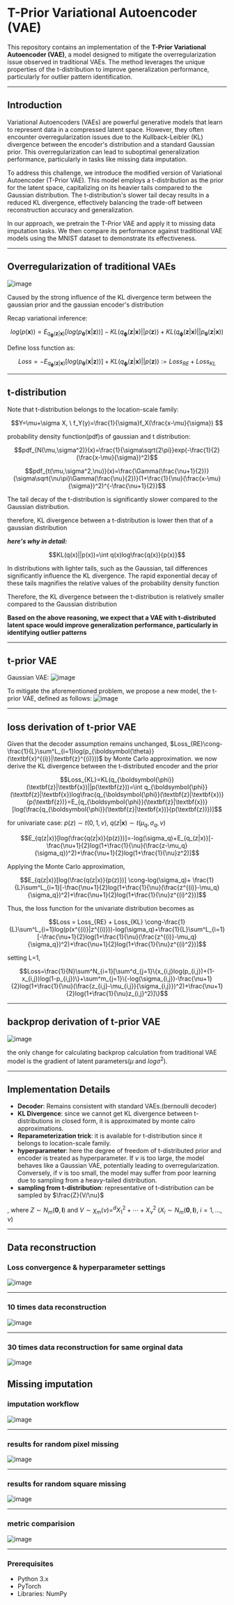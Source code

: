 # T-Prior Variational Autoencoder (VAE)

This repository contains an implementation of the **T-Prior Variational Autoencoder (VAE)**, a model designed to mitigate the overregularization issue observed in traditional VAEs. The method leverages the unique properties of the t-distribution to improve generalization performance, particularly for outlier pattern identification.

---

## Introduction


Variational Autoencoders (VAEs) are powerful generative models that learn to represent data in a compressed latent space. However, they often encounter overregularization issues due to the Kullback-Leibler (KL) divergence between the encoder's distribution and a standard Gaussian prior. This overregularization can lead to suboptimal generalization performance, particularly in tasks like missing data imputation.

To address this challenge, we introduce the modified version of Variational Autoencoder (T-Prior VAE). This model employs a t-distribution as the prior for the latent space, capitalizing on its heavier tails compared to the Gaussian distribution. The t-distribution's slower tail decay results in a reduced KL divergence, effectively balancing the trade-off between reconstruction accuracy and generalization.

In our approach, we pretrain the T-Prior VAE and apply it to missing data imputation tasks. We then compare its performance against traditional VAE models using the MNIST dataset to demonstrate its effectiveness.

---

## Overregularization of traditional VAEs
![image](https://github.com/user-attachments/assets/274c5c73-3812-49a1-a594-f0ccca597a89)

Caused by the strong influence of the KL divergence term between the gaussian prior and the gaussian encoder's distribution

Recap variational inference: 

$$log(p(\textbf{x}))=E_{q_{\boldsymbol{\phi}}(\textbf{z}|\textbf{x})}[log(p_{\boldsymbol{\theta}}(\textbf{x}|\textbf{z}))]-KL(q_{\boldsymbol{\phi}}(\textbf{z}|\textbf{x})||p(\textbf{z}))+KL(q_{\boldsymbol{\phi}}(\textbf{z}|\textbf{x})||p_{\boldsymbol{\theta}}(\textbf{z}|\textbf{x}))$$

Define loss function as: 

$$Loss=-E_{q_{\boldsymbol{\phi}}(\textbf{z}|\textbf{x})}[log(p_{\boldsymbol{\theta}}(\textbf{x}|\textbf{z}))]+KL(q_{\boldsymbol{\phi}}(\textbf{z}|\textbf{x})||p(\textbf{z})):= Loss_{RE} + Loss_{KL}$$

---

## t-distribution
Note that t-distribution belongs to the location-scale family: 

$$Y=\mu+\sigma X, \ f_Y(y)=\frac{1}{\sigma}f_X(\frac{x-\mu}{\sigma}) $$

probability density function(pdf)s of gaussian and t distribution: 

$$pdf_{N(\mu,\sigma^2)}(x)=\frac{1}{\sigma\sqrt{2\pi}}exp(-\frac{1}{2}(\frac{x-\mu}{\sigma})^2)$$

$$pdf_{t(\mu,\sigma^2,\nu)}(x)=\frac{\Gamma(\frac{\nu+1}{2})}{\sigma\sqrt{\nu\pi}\Gamma(\frac{\nu}{2})}(1+\frac{1}{\nu}(\frac{x-\mu}{\sigma})^2)^{-\frac{\nu+1}{2}}$$

The tail decay of the t-distribution is significantly slower compared to the Gaussian distribution.

therefore, KL divergence between a t-distribution is lower then that of a gaussian distribution

***here's why in detail:*** 

$$KL(q(x)||p(x))=\int q(x)log\frac{q(x)}{p(x)}$$

In distributions with lighter tails, such as the Gaussian, tail differences significantly influence the KL divergence. The rapid exponential decay of these tails magnifies the relative values of the probability density function

Therefore, the KL divergence between the t-distribution is relatively smaller compared to the Gaussian distribution

**Based on the above reasoning, we expect that a VAE with t-distributed latent space would improve generalization performance, particularly in identifying outlier patterns**


---


## t-prior VAE
Gaussian VAE:
![image](https://github.com/user-attachments/assets/beacf0ce-b669-412b-9f3c-d7a6225b75dd)

To mitigate the aforementioned problem, we propose a new model, the t-prior VAE, defined as follows:
![image](https://github.com/user-attachments/assets/d5183570-bf8e-4827-a62b-9e55178ec543)


---


## loss derivation of t-prior VAE
Given that the decoder assumption remains unchanged, $Loss_{RE}\cong-\frac{1}{L}\sum^L_{i=1}log(p_{\boldsymbol{\theta}}(\textbf{x}^{(i)}|\textbf{z}^{(i)}))$ by Monte Carlo approximation.
we now derive the KL divergence between the t-distributed encoder and the prior

$$Loss_{KL}=KL(q_{\boldsymbol{\phi}}(\textbf{z}|\textbf{x})||p(\textbf{z}))=\int q_{\boldsymbol{\phi}}(\textbf{z}|\textbf{x})log\frac{q_{\boldsymbol{\phi}}(\textbf{z}|\textbf{x})}{p(\textbf{z})}=E_{q_{\boldsymbol{\phi}}(\textbf{z}|\textbf{x})}[log(\frac{q_{\boldsymbol{\phi}}(\textbf{z}|\textbf{x})}{p(\textbf{z})})]$$

for univariate case: $p(z)\sim t(0,1,\nu), \ q(z|\textbf{x}) \sim t(\mu_q,\sigma_q,\nu)$ 

$$E_{q(z|x)}[log(\frac{q(z|x)}{p(z)})]=-log(\sigma_q)+E_{q_(z|x)}[-\frac{\nu+1}{2}log(1+\frac{1}{\nu}(\frac{z-\mu_q}{\sigma_q})^2)+\frac{\nu+1}{2}log(1+\frac{1}{\nu}z^2)]$$

Applying the Monte Carlo approximation,

$$E_{q(z|x)}[log(\frac{q(z|x)}{p(z)})] \cong-log(\sigma_q)+ \frac{1}{L}\sum^L_{i=1}[-\frac{\nu+1}{2}log(1+\frac{1}{\nu}(\frac{z^{(i)}-\mu_q}{\sigma_q})^2)+\frac{\nu+1}{2}log(1+\frac{1}{\nu}z^{(i)^2})]$$

Thus, the loss function for the univariate distribution becomes as

$$Loss = Loss_{RE} + Loss_{KL} \cong-\frac{1}{L}\sum^L_{i=1}log(p(x^{(i)}|z^{(i)}))-log(\sigma_q)+\frac{1}{L}\sum^L_{i=1}[-\frac{\nu+1}{2}log(1+\frac{1}{\nu}(\frac{z^{(i)}-\mu_q}{\sigma_q})^2)+\frac{\nu+1}{2}log(1+\frac{1}{\nu}z^{(i)^2})]$$

setting L=1,

$$Loss=\frac{1}{N}\sum^N_{i=1}[\sum^d_{j=1}\{x_{i,j}log(p_{i,j})+(1-x_{i,j})log(1-p_{i,j})\}+\sum^m_{j=1}\{-log(\sigma_{i,j})-\frac{\nu+1}{2}log(1+\frac{1}{\nu}(\frac{z_{i,j}-\mu_{i,j}}{\sigma_{i,j}})^2)+\frac{\nu+1}{2}log(1+\frac{1}{\nu}z_{i,j}^2)]\}$$

---


## backprop derivation of t-prior VAE
![image](https://github.com/user-attachments/assets/56d6b149-d0f9-432b-8f2b-233809a7f851)

the only change for calculating backprop calculation from traditional VAE model is the gradient of latent parameters($\mu$ and $log\sigma^2$).

---

## Implementation Details

- **Decoder**: Remains consistent with standard VAEs.(bernoulli decoder)
- **KL Divergence**: since we cannot get KL divergence between t-distributions in closed form, it is approximated by monte calro approximations.
- **Reparameterization trick**: it is available for t-distribution since it belongs to location-scale family.
- **hyperparameter**: here the degree of freedom of t-distributed prior and encoder is treated as hyperparameter. If $\nu$ is too large, the model behaves like a Gaussian VAE, potentially leading to overregularization. Conversely, if $\nu$ is too small, the model may suffer from poor learning due to sampling from a heavy-tailed distribution.
- **sampling from t-distribution**: representative of t-distribution can be sampled by $\frac{Z}{V/\nu}$

, where $Z \sim N_m(\mathbf{0},\mathbf{I})$ and $V \sim \chi_m(\nu) =^d X_1^2 + \cdots + X_\nu^2 \ (X_i \sim N_m(\mathbf{0},\mathbf{I}), \ i=1,...,\nu)$ 

---

## Data reconstruction

### Loss convergence & hyperparameter settings
![image](https://github.com/user-attachments/assets/a40ea973-46d6-448e-b07d-0a72a62b41e4)

---

### 10 times data reconstruction
![image](https://github.com/user-attachments/assets/0b505270-c736-43ce-a867-444e9fe8db43)

---

### 30 times data reconstruction for same orginal data
![image](https://github.com/user-attachments/assets/50794522-3efb-4ced-9d36-a7cbac8e52e8)


## Missing imputation

### imputation workflow
![image](https://github.com/user-attachments/assets/33427df1-8e9f-41aa-9502-31bbec90eb03)

---

### results for random pixel missing
![image](https://github.com/user-attachments/assets/8a5f857b-1b32-4ac3-8faa-484816acbe06)

---

### results for random square missing
![image](https://github.com/user-attachments/assets/be894778-9c7e-4a3a-bf5a-dbe223cd3994)

---

### metric comparision
![image](https://github.com/user-attachments/assets/155d7e34-b563-4aca-868e-6f23083967fd)

---

### Prerequisites
- Python 3.x
- PyTorch
- Libraries: NumPy

